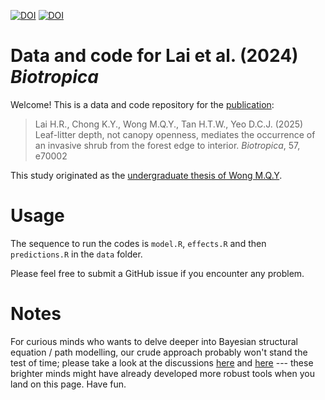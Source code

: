 [![DOI](http://img.shields.io/badge/Zenodo-versioned_data-blue)](https://doi.org/10.5281/zenodo.14549541)
[![DOI](http://img.shields.io/badge/DOI-article-green)](https://doi.org/10.1111/btp.70002)

# Data and code for Lai et al. (2024) *Biotropica*

Welcome! This is a data and code repository for the [publication](https://doi.org/10.1111/btp.70002):

> Lai H.R., Chong K.Y., Wong M.Q.Y., Tan H.T.W., Yeo D.C.J. (2025) Leaf-litter depth, not canopy openness, mediates the occurrence of an invasive shrub from the forest edge to interior. *Biotropica*, 57, e70002

This study originated as the [undergraduate thesis of Wong M.Q.Y](https://go.exlibris.link/M1bwppYt).

# Usage

The sequence to run the codes is `model.R`, `effects.R` and then `predictions.R` in the `data` folder.

Please feel free to submit a GitHub issue if you encounter any problem. 

# Notes

For curious minds who wants to delve deeper into Bayesian structural equation / path modelling, our crude approach probably won't stand the test of time; please take a look at the discussions [here](https://github.com/jebyrnes/bayesian_sem/issues/6) and [here](https://github.com/paul-buerkner/brms/issues/303) --- these brighter minds might have already developed more robust tools when you land on this page. Have fun.